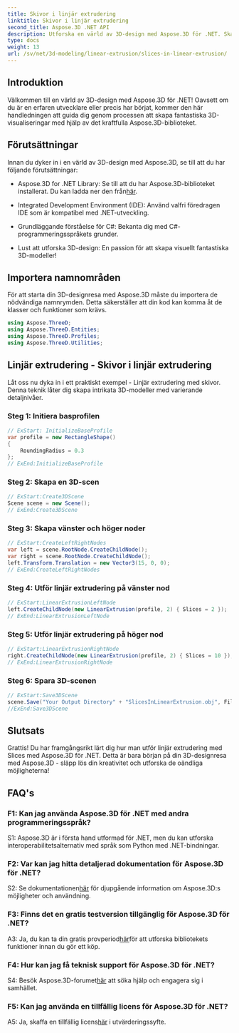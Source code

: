 ```yaml
---
title: Skivor i linjär extrudering
linktitle: Skivor i linjär extrudering
second_title: Aspose.3D .NET API
description: Utforska en värld av 3D-design med Aspose.3D för .NET. Skapa fantastiska modeller med vår handledning för linjär extrudering.
type: docs
weight: 13
url: /sv/net/3d-modeling/linear-extrusion/slices-in-linear-extrusion/
---
```

## Introduktion

Välkommen till en värld av 3D-design med Aspose.3D för .NET! Oavsett om du är en erfaren utvecklare eller precis har börjat, kommer den här handledningen att guida dig genom processen att skapa fantastiska 3D-visualiseringar med hjälp av det kraftfulla Aspose.3D-biblioteket.

## Förutsättningar

Innan du dyker in i en värld av 3D-design med Aspose.3D, se till att du har följande förutsättningar:

-  Aspose.3D for .NET Library: Se till att du har Aspose.3D-biblioteket installerat. Du kan ladda ner den från[här](https://releases.aspose.com/3d/net/).

- Integrated Development Environment (IDE): Använd valfri föredragen IDE som är kompatibel med .NET-utveckling.

- Grundläggande förståelse för C#: Bekanta dig med C#-programmeringsspråkets grunder.

- Lust att utforska 3D-design: En passion för att skapa visuellt fantastiska 3D-modeller!

## Importera namnområden

För att starta din 3D-designresa med Aspose.3D måste du importera de nödvändiga namnrymden. Detta säkerställer att din kod kan komma åt de klasser och funktioner som krävs.

```csharp
using Aspose.ThreeD;
using Aspose.ThreeD.Entities;
using Aspose.ThreeD.Profiles;
using Aspose.ThreeD.Utilities;
```

## Linjär extrudering - Skivor i linjär extrudering

Låt oss nu dyka in i ett praktiskt exempel - Linjär extrudering med skivor. Denna teknik låter dig skapa intrikata 3D-modeller med varierande detaljnivåer.

### Steg 1: Initiera basprofilen

```csharp
// ExStart: InitializeBaseProfile
var profile = new RectangleShape()
{
    RoundingRadius = 0.3
};
// ExEnd:InitializeBaseProfile
```

### Steg 2: Skapa en 3D-scen

```csharp
// ExStart:Create3DScene
Scene scene = new Scene();
// ExEnd:Create3DScene
```

### Steg 3: Skapa vänster och höger noder

```csharp
// ExStart:CreateLeftRightNodes
var left = scene.RootNode.CreateChildNode();
var right = scene.RootNode.CreateChildNode();
left.Transform.Translation = new Vector3(15, 0, 0);
// ExEnd:CreateLeftRightNodes
```

### Steg 4: Utför linjär extrudering på vänster nod

```csharp
// ExStart:LinearExtrusionLeftNode
left.CreateChildNode(new LinearExtrusion(profile, 2) { Slices = 2 });
// ExEnd:LinearExtrusionLeftNode
```

### Steg 5: Utför linjär extrudering på höger nod

```csharp
// ExStart:LinearExtrusionRightNode
right.CreateChildNode(new LinearExtrusion(profile, 2) { Slices = 10 });
// ExEnd:LinearExtrusionRightNode
```

### Steg 6: Spara 3D-scenen

```csharp
// ExStart:Save3DScene
scene.Save("Your Output Directory" + "SlicesInLinearExtrusion.obj", FileFormat.WavefrontOBJ);
//ExEnd:Save3DScene
```

## Slutsats

Grattis! Du har framgångsrikt lärt dig hur man utför linjär extrudering med Slices med Aspose.3D för .NET. Detta är bara början på din 3D-designresa med Aspose.3D - släpp lös din kreativitet och utforska de oändliga möjligheterna!

## FAQ's

### F1: Kan jag använda Aspose.3D för .NET med andra programmeringsspråk?

S1: Aspose.3D är i första hand utformad för .NET, men du kan utforska interoperabilitetsalternativ med språk som Python med .NET-bindningar.

### F2: Var kan jag hitta detaljerad dokumentation för Aspose.3D för .NET?

 S2: Se dokumentationen[här](https://reference.aspose.com/3d/net/) för djupgående information om Aspose.3D:s möjligheter och användning.

### F3: Finns det en gratis testversion tillgänglig för Aspose.3D för .NET?

 A3: Ja, du kan ta din gratis provperiod[här](https://releases.aspose.com/)för att utforska bibliotekets funktioner innan du gör ett köp.

### F4: Hur kan jag få teknisk support för Aspose.3D för .NET?

 S4: Besök Aspose.3D-forumet[här](https://forum.aspose.com/c/3d/18) att söka hjälp och engagera sig i samhället.

### F5: Kan jag använda en tillfällig licens för Aspose.3D för .NET?

 A5: Ja, skaffa en tillfällig licens[här](https://purchase.aspose.com/temporary-license/) i utvärderingssyfte.